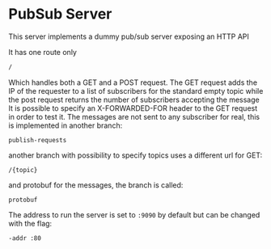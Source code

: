 # PubSub Server

This server implements a dummy pub/sub server exposing an HTTP API

It has one route only

``` BASH
/
```

Which handles both a GET and a POST request.
The GET request adds the IP of the requester to a list of subscribers for the standard empty topic
while the post request returns the number of subscribers accepting the message
It is possible to specify an X-FORWARDED-FOR header to the GET request in order to test it.
The messages are not sent to any subscriber for real, this is implemented in another branch:

```publish-requests```

another branch with possibility to specify topics uses a different url for GET:

```/{topic}```

and protobuf for the messages, the branch is called:

```protobuf```

The address to run the server is set to ```:9090``` by default but can be changed with the flag:

```-addr :80```
